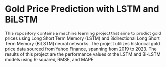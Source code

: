 # Gold Price Prediction with LSTM and BiLSTM

This repository contains a machine learning project that aims to predict gold prices using Long Short Term Memory (LSTM) and Bidirectional Long Short Term Memory (BiLSTM) neural networks. The project utilizes historical gold price data sourced from Yahoo Finance, spanning from 2019 to 2023. The results of this project are the performance values of the LSTM and Bi-LSTM models using R-squared, RMSE, and MAPE
